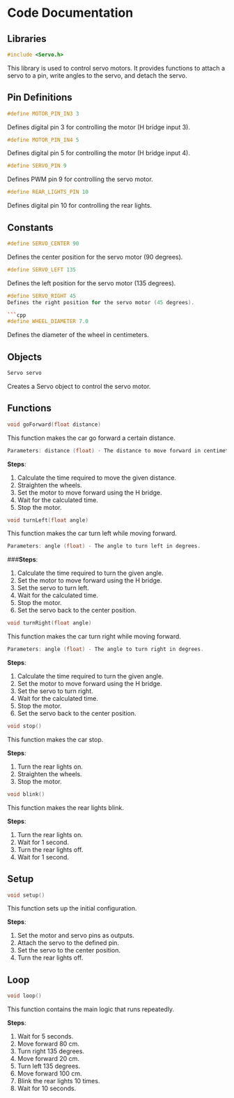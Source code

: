 # Code Documentation

## Libraries

```cpp
#include <Servo.h>
```

This library is used to control servo motors. It provides functions to attach a servo to a pin, write angles to the servo, and detach the servo.

## Pin Definitions
```cpp
#define MOTOR_PIN_IN3 3
```
Defines digital pin 3 for controlling the motor (H bridge input 3).

```cpp
#define MOTOR_PIN_IN4 5
```
Defines digital pin 5 for controlling the motor (H bridge input 4).

```cpp
#define SERVO_PIN 9
```
Defines PWM pin 9 for controlling the servo motor.

```cpp
#define REAR_LIGHTS_PIN 10
```
Defines digital pin 10 for controlling the rear lights.

## Constants
```cpp
#define SERVO_CENTER 90
```
Defines the center position for the servo motor (90 degrees).

```cpp
#define SERVO_LEFT 135
```
Defines the left position for the servo motor (135 degrees).

```cpp
#define SERVO_RIGHT 45
Defines the right position for the servo motor (45 degrees).

```cpp
#define WHEEL_DIAMETER 7.0
```
Defines the diameter of the wheel in centimeters.

## Objects
```cpp
Servo servo
```
Creates a Servo object to control the servo motor.

## Functions
```cpp
void goForward(float distance)
```
This function makes the car go forward a certain distance.

```cpp
Parameters: distance (float) - The distance to move forward in centimeters.
```

**Steps**:
1. Calculate the time required to move the given distance.
2. Straighten the wheels.
3. Set the motor to move forward using the H bridge.
4. Wait for the calculated time.
5. Stop the motor.

```cpp
void turnLeft(float angle)
```
This function makes the car turn left while moving forward.

```cpp
Parameters: angle (float) - The angle to turn left in degrees.
```

###**Steps**:
1. Calculate the time required to turn the given angle.
2. Set the motor to move forward using the H bridge.
3. Set the servo to turn left.
4. Wait for the calculated time.
5. Stop the motor.
6. Set the servo back to the center position.

```cpp
void turnRight(float angle)
```

This function makes the car turn right while moving forward.
```cpp
Parameters: angle (float) - The angle to turn right in degrees.
```

**Steps**:
1. Calculate the time required to turn the given angle.
2. Set the motor to move forward using the H bridge.
3. Set the servo to turn right.
4. Wait for the calculated time.
5. Stop the motor.
6. Set the servo back to the center position.

```cpp
void stop()
```
This function makes the car stop.

**Steps**:
1. Turn the rear lights on.
2. Straighten the wheels.
3. Stop the motor.

```cpp
void blink()
```
This function makes the rear lights blink.

**Steps**:
1. Turn the rear lights on.
2. Wait for 1 second.
3. Turn the rear lights off.
4. Wait for 1 second.

## Setup
```cpp
void setup()
```
This function sets up the initial configuration.

**Steps**:
1. Set the motor and servo pins as outputs.
2. Attach the servo to the defined pin.
3. Set the servo to the center position.
4. Turn the rear lights off.

## Loop
```cpp
void loop()
```
This function contains the main logic that runs repeatedly.

**Steps**:
1. Wait for 5 seconds.
2. Move forward 80 cm.
3. Turn right 135 degrees.
4. Move forward 20 cm.
5. Turn left 135 degrees.
6. Move forward 100 cm.
7. Blink the rear lights 10 times.
8. Wait for 10 seconds.